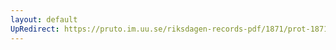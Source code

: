 ```yaml
---
layout: default
UpRedirect: https://pruto.im.uu.se/riksdagen-records-pdf/1871/prot-1871--fk--514/prot-1871--fk--514_002.pdf
---
```

